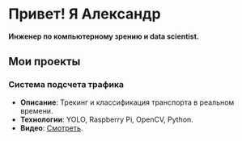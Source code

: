 # Привет! Я Александр
**Инженер по компьютерному зрению и data scientist.**

## Мои проекты
### Система подсчета трафика
- **Описание**: Трекинг и классификация транспорта в реальном времени.
- **Технологии**: YOLO, Raspberry Pi, OpenCV, Python.
- **Видео**: [Смотреть](https://ссылка-на-видео).
